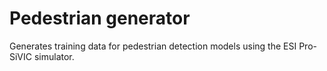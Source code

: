 # Pedestrian generator
Generates training data for pedestrian detection models using the ESI Pro-SiVIC simulator.
